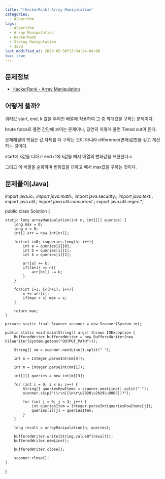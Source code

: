 ```yaml
---
title: "[HackerRank] Array Manipulation"
categories: 
  - Algorithm
tags:
  - Algorithm
  - Array Manipulation
  - HackerRank
  - String Manipulation
  - Java
last_modified_at: 2020-05-30T12:04:24-04:00
toc: true
---
```

문제정보
-
- [HackerRank - Array Manipulation](https://www.hackerrank.com/challenges/crush/problem)

어떻게 풀까?
-
쿼리값 start, end, k 값을 주어진 배열에 적용하여 그 중 최대값을 구하는 문제이다.

brute force로 풀면 간단해 보이는 문제이나, 당연히 이렇게 풀면 Timed out이 뜬다.

문제해결의 핵심은 값 자체를 다 구하는 것이 아니라 difference(변화)값만을 갖고 계산하는 것이다.

start에 k값을 더하고 end+1에 k값을 빼서 배열의 변화값을 표현한다.c

그리고 이 배열을 순회하며 변화값을 더하고 빼서 max값을 구하는 것이다.
 

문제풀이(Java)
-
import java.io.*;
import java.math.*;
import java.security.*;
import java.text.*;
import java.util.*;
import java.util.concurrent.*;
import java.util.regex.*;

public class Solution {

    static long arrayManipulation(int n, int[][] queries) {
        long max = 0;
        long x = 0;
        int[] arr = new int[n+1];

        for(int i=0; i<queries.length; i++){
            int a = queries[i][0];
            int b = queries[i][1];
            int k = queries[i][2];
            
            arr[a] += k;
            if((b+1) <= n){
                arr[b+1] -= k;
            }
        }

        for(int i=1; i<(n+1); i++){
            x += arr[i];
            if(max < x) max = x;
        }

        return max;
    }

    private static final Scanner scanner = new Scanner(System.in);

    public static void main(String[] args) throws IOException {
        BufferedWriter bufferedWriter = new BufferedWriter(new FileWriter(System.getenv("OUTPUT_PATH")));

        String[] nm = scanner.nextLine().split(" ");

        int n = Integer.parseInt(nm[0]);

        int m = Integer.parseInt(nm[1]);

        int[][] queries = new int[m][3];

        for (int i = 0; i < m; i++) {
            String[] queriesRowItems = scanner.nextLine().split(" ");
            scanner.skip("(\r\n|[\n\r\u2028\u2029\u0085])?");

            for (int j = 0; j < 3; j++) {
                int queriesItem = Integer.parseInt(queriesRowItems[j]);
                queries[i][j] = queriesItem;
            }
        }

        long result = arrayManipulation(n, queries);

        bufferedWriter.write(String.valueOf(result));
        bufferedWriter.newLine();

        bufferedWriter.close();

        scanner.close();
    }
}
~~~
